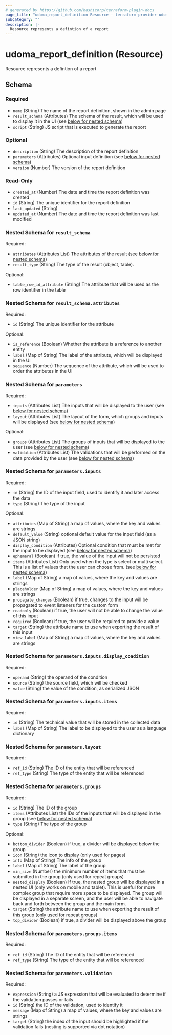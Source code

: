 ```yaml
---
# generated by https://github.com/hashicorp/terraform-plugin-docs
page_title: "udoma_report_definition Resource - terraform-provider-udoma"
subcategory: ""
description: |-
  Resource represents a defintion of a report
---
```


# udoma_report_definition (Resource)

Resource represents a defintion of a report



<!-- schema generated by tfplugindocs -->
## Schema

### Required

- `name` (String) The name of the report definition, shown in the admin page
- `result_schema` (Attributes) The schema of the result, which will be used to display it in the UI (see [below for nested schema](#nestedatt--result_schema))
- `script` (String) JS script that is executed to generate the report

### Optional

- `description` (String) The description of the report definition
- `parameters` (Attributes) Optional input definition (see [below for nested schema](#nestedatt--parameters))
- `version` (Number) The version of the report definition

### Read-Only

- `created_at` (Number) The date and time the report definition was created
- `id` (String) The unique identifier for the report definition
- `last_updated` (String)
- `updated_at` (Number) The date and time the report definition was last modified

<a id="nestedatt--result_schema"></a>
### Nested Schema for `result_schema`

Required:

- `attributes` (Attributes List) The attributes of the result (see [below for nested schema](#nestedatt--result_schema--attributes))
- `result_type` (String) The type of the result (object, table).

Optional:

- `table_row_id_attribute` (String) The attribute that will be used as the row identifier in the table

<a id="nestedatt--result_schema--attributes"></a>
### Nested Schema for `result_schema.attributes`

Required:

- `id` (String) The unique identifier for the attribute

Optional:

- `is_reference` (Boolean) Whether the attribute is a reference to another entity
- `label` (Map of String) The label of the attribute, which will be displayed in the UI
- `sequence` (Number) The sequence of the attribute, which will be used to order the attributes in the UI



<a id="nestedatt--parameters"></a>
### Nested Schema for `parameters`

Required:

- `inputs` (Attributes List) The inputs that will be displayed to the user (see [below for nested schema](#nestedatt--parameters--inputs))
- `layout` (Attributes List) The layout of the form, which groups and inputs will be displayed (see [below for nested schema](#nestedatt--parameters--layout))

Optional:

- `groups` (Attributes List) The groups of inputs that will be displayed to the user (see [below for nested schema](#nestedatt--parameters--groups))
- `validation` (Attributes List) The validations that will be performed on the data provided by the user (see [below for nested schema](#nestedatt--parameters--validation))

<a id="nestedatt--parameters--inputs"></a>
### Nested Schema for `parameters.inputs`

Required:

- `id` (String) the ID of the input field, used to identify it and later access the data
- `type` (String) The type of the input

Optional:

- `attributes` (Map of String) a map of values, where the key and values are strings
- `default_value` (String) optional default value for the input field (as a JSON string)
- `display_condition` (Attributes) Optional condition that must be met for the input to be displayed (see [below for nested schema](#nestedatt--parameters--inputs--display_condition))
- `ephemeral` (Boolean) if true, the value of the input will not be persisted
- `items` (Attributes List) Only used when the type is select or multi select. This is a list of values that the user can choose from. (see [below for nested schema](#nestedatt--parameters--inputs--items))
- `label` (Map of String) a map of values, where the key and values are strings
- `placeholder` (Map of String) a map of values, where the key and values are strings
- `propagate_changes` (Boolean) if true, changes to the input will be propagated to event listeners for the custom form
- `readonly` (Boolean) if true, the user will not be able to change the value of this input
- `required` (Boolean) if true, the user will be required to provide a value
- `target` (String) the attribute name to use when exporting the result of this input
- `view_label` (Map of String) a map of values, where the key and values are strings

<a id="nestedatt--parameters--inputs--display_condition"></a>
### Nested Schema for `parameters.inputs.display_condition`

Required:

- `operand` (String) the operand of the condition
- `source` (String) the source field, which will be checked
- `value` (String) the value of the condition, as serialized JSON


<a id="nestedatt--parameters--inputs--items"></a>
### Nested Schema for `parameters.inputs.items`

Required:

- `id` (String) The technical value that will be stored in the collected data
- `label` (Map of String) The label to be displayed to the user as a language dictionary



<a id="nestedatt--parameters--layout"></a>
### Nested Schema for `parameters.layout`

Required:

- `ref_id` (String) The ID of the entity that will be referenced
- `ref_type` (String) The type of the entity that will be referenced


<a id="nestedatt--parameters--groups"></a>
### Nested Schema for `parameters.groups`

Required:

- `id` (String) The ID of the group
- `items` (Attributes List) the IDs of the inputs that will be displayed in the group (see [below for nested schema](#nestedatt--parameters--groups--items))
- `type` (String) The type of the group

Optional:

- `bottom_divider` (Boolean) if true, a divider will be displayed below the group
- `icon` (String) the icon to display (only used for pages)
- `info` (Map of String) The info of the group
- `label` (Map of String) The label of the group
- `min_size` (Number) the minimum number of items that must be submitted in the group (only used for repeat groups)
- `nested_display` (Boolean) If true, the nested group will be displayed in a nested UI (only works on mobile and tablet). This is useful for more complex group that require more space to be displayed. The group will be displayed in a separate screen, and the user will be able to navigate back and forth between the group and the main form.
- `target` (String) the attribute name to use when exporting the result of this group (only used for repeat groups)
- `top_divider` (Boolean) if true, a divider will be displayed above the group

<a id="nestedatt--parameters--groups--items"></a>
### Nested Schema for `parameters.groups.items`

Required:

- `ref_id` (String) The ID of the entity that will be referenced
- `ref_type` (String) The type of the entity that will be referenced



<a id="nestedatt--parameters--validation"></a>
### Nested Schema for `parameters.validation`

Required:

- `expression` (String) a JS expression that will be evaluated to determine if the validation passes or fails
- `id` (String) the ID of the validation, used to identify it
- `message` (Map of String) a map of values, where the key and values are strings
- `target` (String) the index of the input should be highlighted if the validation fails (nesting is supported via dot notation)
